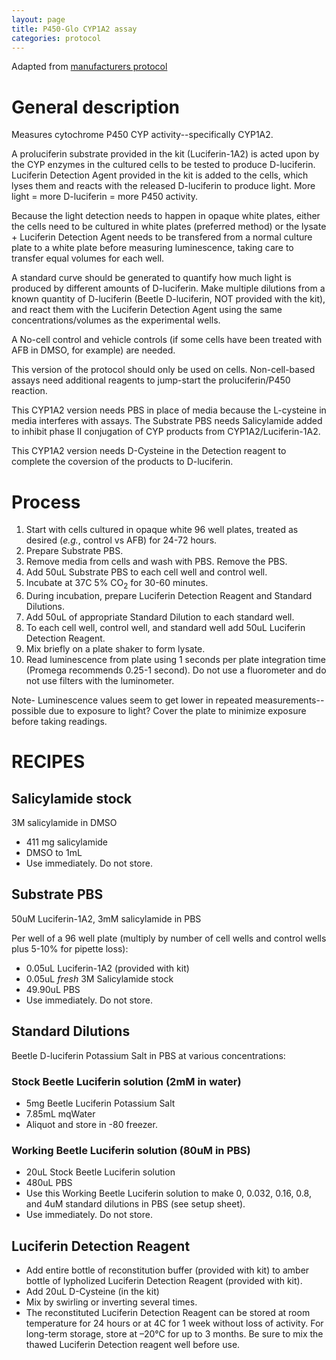 ```yaml
---
layout: page
title: P450-Glo CYP1A2 assay
categories: protocol
---
```


Adapted from [manufacturers protocol][1]

# General description

Measures cytochrome P450 CYP activity--specifically CYP1A2.

A proluciferin substrate provided in the kit (Luciferin-1A2) is acted upon by the CYP enzymes in the cultured cells to be tested to produce D-luciferin. Luciferin Detection Agent  provided in the kit is added to the cells, which lyses them and reacts with the released D-luciferin to produce light. More light = more D-luciferin = more P450 activity.

Because the light detection needs to happen in opaque white plates, either the cells need to be cultured in white plates (preferred method) or the lysate + Luciferin Detection Agent needs to be transfered from a normal culture plate to a white plate before measuring luminescence, taking care to transfer equal volumes for each well.

A standard curve should be generated to quantify how much light is produced by different amounts of D-luciferin. Make multiple dilutions from a known quantity of D-luciferin (Beetle D-luciferin, NOT provided with the kit), and react them with the Luciferin Detection Agent using the same concentrations/volumes as the experimental wells.

A No-cell control and vehicle controls (if some cells have been treated with AFB in DMSO, for example) are needed.

This version of the protocol should only be used on cells. Non-cell-based assays need additional reagents to jump-start the proluciferin/P450 reaction.

This CYP1A2 version needs PBS in place of media because the L-cysteine in media interferes with assays. The Substrate PBS needs Salicylamide added to inhibit phase II conjugation of CYP products from CYP1A2/Luciferin-1A2.

This CYP1A2 version needs D-Cysteine in the Detection reagent to complete the coversion of the products to D-luciferin.


# Process

1. Start with cells cultured in opaque white 96 well plates, treated as desired (_e.g._, control vs AFB) for 24-72 hours.
1. Prepare Substrate PBS.
1. Remove media from cells and wash with PBS. Remove the PBS.
1. Add 50uL Substrate PBS to each cell well and control well.
1. Incubate at 37C 5% CO<sub>2</sub> for 30-60 minutes.
1. During incubation, prepare Luciferin Detection Reagent and Standard Dilutions.
1. Add 50uL of appropriate Standard Dilution to each standard well.
1. To each cell well, control well, and standard well add 50uL Luciferin Detection Reagent.
1. Mix briefly on a plate shaker to form lysate.
1. Read luminescence from plate using 1 seconds per plate integration time (Promega recommends 0.25-1 second). Do not use a fluorometer and do not use filters with the luminometer.

Note- Luminescence values seem to get lower in repeated measurements--possible due to exposure to light? Cover the plate to minimize exposure before taking readings.


# RECIPES

## Salicylamide stock
3M salicylamide in DMSO

  * 411 mg salicylamide
  * DMSO to 1mL
  * Use immediately. Do not store.

## Substrate PBS
50uM Luciferin-1A2, 3mM salicylamide in PBS

Per well of a 96 well plate (multiply by number of cell wells and control wells plus 5-10% for pipette loss):
  * 0.05uL Luciferin-1A2 (provided with kit)
  * 0.05uL _fresh_ 3M Salicylamide stock
  * 49.90uL PBS
  * Use immediately. Do not store.

## Standard Dilutions
Beetle D-luciferin Potassium Salt in PBS at various concentrations:

### Stock Beetle Luciferin solution (2mM in water)

  * 5mg Beetle Luciferin Potassium Salt
  * 7.85mL mqWater
  * Aliquot and store in -80 freezer.

### Working Beetle Luciferin solution (80uM in PBS)

  * 20uL Stock Beetle Luciferin solution
  * 480uL PBS
  * Use this Working Beetle Luciferin solution to make 0, 0.032, 0.16, 0.8, and 4uM standard dilutions in PBS (see setup sheet).
  * Use immediately. Do not store.

## Luciferin Detection Reagent

  * Add entire bottle of reconstitution buffer (provided with kit) to amber bottle of lypholized Luciferin Detection Reagent (provided with kit).
  * Add 20uL D-Cysteine (in the kit)
  * Mix by swirling or inverting several times.
  * The reconstituted Luciferin Detection Reagent can be stored at room temperature for 24 hours or at 4C for 1 week without loss of activity. For long-term storage, store at –20°C for up to 3 months. Be sure to mix the thawed Luciferin Detection reagent well before use.

[1]: https://www.promega.com/-/media/files/resources/protocols/technical-bulletins/101/p450-glo-assays-protocol.pdf?la=en
